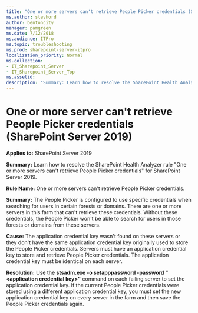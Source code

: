 ```yaml
---
title: "One or more servers can't retrieve People Picker credentials (SharePoint Server 2019)"
ms.author: stevhord
author: bentoncity
manager: pamgreen
ms.date: 7/12/2018
ms.audience: ITPro
ms.topic: troubleshooting
ms.prod: sharepoint-server-itpro
localization_priority: Normal
ms.collection:
- IT_Sharepoint_Server
- IT_Sharepoint_Server_Top
ms.assetid: 
description: "Summary: Learn how to resolve the SharePoint Health Analyzer rule One or more servers can't retrieve People Picker credentials for SharePoint Server 2019."
---
```


# One or more server can't retrieve People Picker credentials (SharePoint Server 2019)

**Applies to:** SharePoint Server 2019

**Summary:** Learn how to resolve the SharePoint Health Analyzer rule "One or more servers can't retrieve People Picker credentials" for SharePoint Server 2019.

**Rule Name:** One or more servers can't retrieve People Picker credentials.

**Summary:** The People Picker is configured to use specific credentials when searching for users in certain forests or domains. There are one or more servers in this farm that can't retrieve these credentials. Without these credentials, the People Picker won't be able to search for users in those forests or domains from these servers.

**Cause:** The application credential key wasn't found on these servers or they don't have the same application credential key originally used to store the People Picker credentials. Servers must have an application credential key to store and retrieve People Picker credentials. The application credential key must be identical on each server.

**Resolution:** Use the **stsadm.exe -o setapppassword -password "&lt;application credential key&gt;"** command on each failing server to set the application credential key. If the current People Picker credentials were stored using a different application credential key, you must set the new application credential key on every server in the farm and then save the People Picker credentials again.